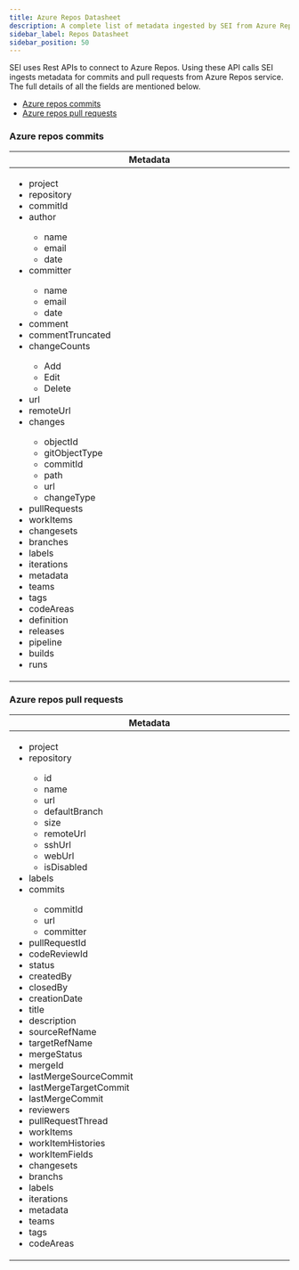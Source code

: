 ```yaml
---
title: Azure Repos Datasheet
description: A complete list of metadata ingested by SEI from Azure Repos
sidebar_label: Repos Datasheet
sidebar_position: 50
---
```


SEI uses Rest APIs to connect to Azure Repos. Using these API calls SEI ingests metadata for commits and pull requests from Azure Repos service.
The full details of all the fields are mentioned below.

- [Azure repos commits](#azure-repos-commits)
- [Azure repos pull requests](#azure-repos-pull-requests)

### Azure repos commits

<table>
  <thead>
    <tr>
      <th width="1000px">Metadata</th>
    </tr>
  </thead>
  <tbody>
    <tr>
      <td width="1000px">
        <ul>
          <li>project</li>
          <li>repository</li>
          <li>commitId</li>
          <li>author</li>
            <ul>
              <li>name</li>
              <li>email</li>
              <li>date</li>
            </ul>
          <li>committer</li>
            <ul>
              <li>name</li>
              <li>email</li>
              <li>date</li>
            </ul>
          <li>comment</li>
          <li>commentTruncated</li>
          <li>changeCounts</li>
            <ul>
              <li>Add</li>
              <li>Edit</li>
              <li>Delete</li>
            </ul>
          <li>url</li>
          <li>remoteUrl</li>
          <li>changes</li>
            <ul>
              <li>objectId</li>
              <li>gitObjectType</li>
              <li>commitId</li>
              <li>path</li>
              <li>url</li>
              <li>changeType</li>
            </ul>
          <li>pullRequests</li>
          <li>workItems</li>
          <li>changesets</li>
          <li>branches</li>
          <li>labels</li>
          <li>iterations</li>
          <li>metadata</li>
          <li>teams</li>
          <li>tags</li>
          <li>codeAreas</li>
          <li>definition</li>
          <li>releases</li>
          <li>pipeline</li>
          <li>builds</li>
          <li>runs</li>
        </ul>
      </td>
    </tr>
  </tbody>
</table>


### Azure repos pull requests

<table>
  <thead>
    <tr>
      <th width="1000px">Metadata</th>
    </tr>
  </thead>
  <tbody>
    <tr>
      <td width="1000px">
        <ul>
          <li>project</li>
          <li>repository</li>
            <ul>
                <li>id</li>
                <li>name</li>
                <li>url</li>
                <li>defaultBranch</li>
                <li>size</li>
                <li>remoteUrl</li>
                <li>sshUrl</li>
                <li>webUrl</li>
                <li>isDisabled</li>
            </ul>
          <li>labels</li>
          <li>commits</li>
            <ul>
              <li>commitId</li>
              <li>url</li>
              <li>committer</li>
            </ul>
          <li>pullRequestId</li>
          <li>codeReviewId</li>
          <li>status</li>
          <li>createdBy</li>
          <li>closedBy</li>
          <li>creationDate</li>
          <li>title</li>
          <li>description</li>
          <li>sourceRefName</li>
          <li>targetRefName</li>
          <li>mergeStatus</li>
          <li>mergeId</li>
          <li>lastMergeSourceCommit</li>
          <li>lastMergeTargetCommit</li>
          <li>lastMergeCommit</li>
          <li>reviewers</li>
          <li>pullRequestThread</li>
          <li>workItems</li>
          <li>workItemHistories</li>
          <li>workItemFields</li>
          <li>changesets</li>
          <li>branchs</li>
          <li>labels</li>
          <li>iterations</li>
          <li>metadata</li>
          <li>teams</li>
          <li>tags</li>
          <li>codeAreas</li>
        </ul>
      </td>
    </tr>
  </tbody>
</table>


